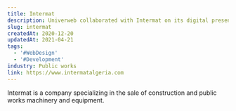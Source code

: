 ```yaml
---
title: Intermat
description: Univerweb collaborated with Intermat on its digital presence. We created the website.
slug: intermat
createdAt: 2020-12-20
updatedAt: 2021-04-21
tags:
  - '#WebDesign'
  - '#Development'
industry: Public works
link: https://www.intermatalgeria.com
---
```


Intermat is a company specializing in the sale of construction and public works machinery and equipment.

